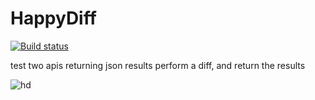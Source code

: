# HappyDiff
[![Build status](https://ci.appveyor.com/api/projects/status/ur0qas0buep7k7uu?svg=true)](https://ci.appveyor.com/project/andreigec/happy-diff)

test two apis returning json results perform a diff, and return the results

![hd](https://cloud.githubusercontent.com/assets/1860848/12636002/32569c00-c5dd-11e5-84e0-b7dea23cd97a.jpg)
